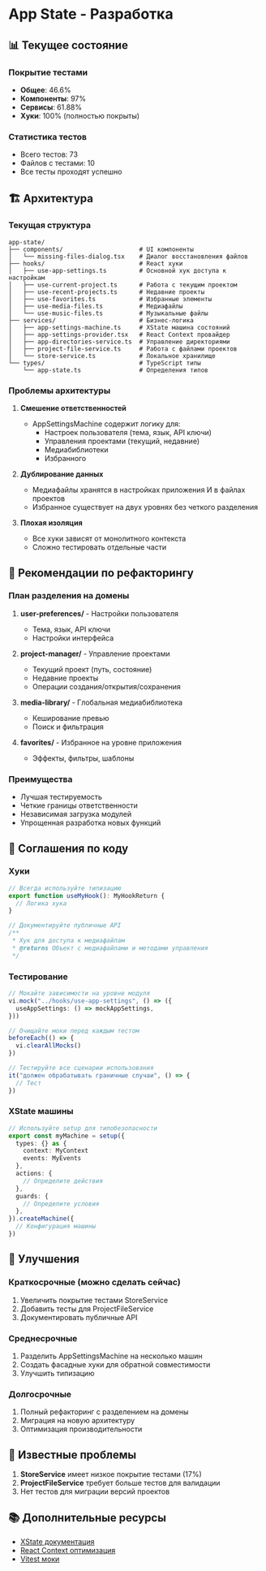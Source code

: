 # App State - Разработка

## 📊 Текущее состояние

### Покрытие тестами
- **Общее**: 46.6%
- **Компоненты**: 97%
- **Сервисы**: 61.88%
- **Хуки**: 100% (полностью покрыты)

### Статистика тестов
- Всего тестов: 73
- Файлов с тестами: 10
- Все тесты проходят успешно

## 🏗️ Архитектура

### Текущая структура
```
app-state/
├── components/                     # UI компоненты
│   └── missing-files-dialog.tsx    # Диалог восстановления файлов
├── hooks/                          # React хуки
│   ├── use-app-settings.ts         # Основной хук доступа к настройкам
│   ├── use-current-project.ts      # Работа с текущим проектом
│   ├── use-recent-projects.ts      # Недавние проекты
│   ├── use-favorites.ts            # Избранные элементы
│   ├── use-media-files.ts          # Медиафайлы
│   └── use-music-files.ts          # Музыкальные файлы
├── services/                       # Бизнес-логика
│   ├── app-settings-machine.ts     # XState машина состояний
│   ├── app-settings-provider.tsx   # React Context провайдер
│   ├── app-directories-service.ts  # Управление директориями
│   ├── project-file-service.ts     # Работа с файлами проектов
│   └── store-service.ts            # Локальное хранилище
└── types/                          # TypeScript типы
    └── app-state.ts                # Определения типов
```

### Проблемы архитектуры

1. **Смешение ответственностей**
   - AppSettingsMachine содержит логику для:
     - Настроек пользователя (тема, язык, API ключи)
     - Управления проектами (текущий, недавние)
     - Медиабиблиотеки
     - Избранного

2. **Дублирование данных**
   - Медиафайлы хранятся в настройках приложения И в файлах проектов
   - Избранное существует на двух уровнях без четкого разделения

3. **Плохая изоляция**
   - Все хуки зависят от монолитного контекста
   - Сложно тестировать отдельные части

## 🔧 Рекомендации по рефакторингу

### План разделения на домены

1. **user-preferences/** - Настройки пользователя
   - Тема, язык, API ключи
   - Настройки интерфейса

2. **project-manager/** - Управление проектами
   - Текущий проект (путь, состояние)
   - Недавние проекты
   - Операции создания/открытия/сохранения

3. **media-library/** - Глобальная медиабиблиотека
   - Кеширование превью
   - Поиск и фильтрация

4. **favorites/** - Избранное на уровне приложения
   - Эффекты, фильтры, шаблоны

### Преимущества
- Лучшая тестируемость
- Четкие границы ответственности
- Независимая загрузка модулей
- Упрощенная разработка новых функций

## 📝 Соглашения по коду

### Хуки
```typescript
// Всегда используйте типизацию
export function useMyHook(): MyHookReturn {
  // Логика хука
}

// Документируйте публичные API
/**
 * Хук для доступа к медиафайлам
 * @returns Объект с медиафайлами и методами управления
 */
```

### Тестирование
```typescript
// Мокайте зависимости на уровне модуля
vi.mock("../hooks/use-app-settings", () => ({
  useAppSettings: () => mockAppSettings,
}))

// Очищайте моки перед каждым тестом
beforeEach(() => {
  vi.clearAllMocks()
})

// Тестируйте все сценарии использования
it("должен обрабатывать граничные случаи", () => {
  // Тест
})
```

### XState машины
```typescript
// Используйте setup для типобезопасности
export const myMachine = setup({
  types: {} as {
    context: MyContext
    events: MyEvents
  },
  actions: {
    // Определите действия
  },
  guards: {
    // Определите условия
  },
}).createMachine({
  // Конфигурация машины
})
```

## 🚀 Улучшения

### Краткосрочные (можно сделать сейчас)
1. Увеличить покрытие тестами StoreService
2. Добавить тесты для ProjectFileService
3. Документировать публичные API

### Среднесрочные
1. Разделить AppSettingsMachine на несколько машин
2. Создать фасадные хуки для обратной совместимости
3. Улучшить типизацию

### Долгосрочные
1. Полный рефакторинг с разделением на домены
2. Миграция на новую архитектуру
3. Оптимизация производительности

## 🐛 Известные проблемы

1. **StoreService** имеет низкое покрытие тестами (17%)
2. **ProjectFileService** требует больше тестов для валидации
3. Нет тестов для миграции версий проектов

## 📚 Дополнительные ресурсы

- [XState документация](https://xstate.js.org/docs/)
- [React Context оптимизация](https://react.dev/reference/react/useContext#optimizing-re-renders-when-passing-objects-and-functions)
- [Vitest моки](https://vitest.dev/guide/mocking.html)
